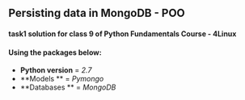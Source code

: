## Persisting data in MongoDB - POO

#### task1 solution for class 9 of Python Fundamentals Course - 4Linux

#### Using the packages below:

* **Python version** = _2.7_
* **Models ** = _Pymongo_
* **Databases ** = _MongoDB_ 
